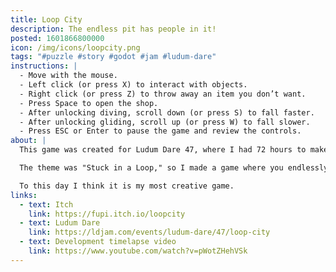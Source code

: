 ```yaml
---
title: Loop City
description: The endless pit has people in it!
posted: 1601866800000
icon: /img/icons/loopcity.png
tags: "#puzzle #story #godot #jam #ludum-dare"
instructions: |
  - Move with the mouse.
  - Left click (or press X) to interact with objects.
  - Right click (or press Z) to throw away an item you don’t want.
  - Press Space to open the shop.
  - After unlocking diving, scroll down (or press S) to fall faster.
  - After unlocking gliding, scroll up (or press W) to fall slower.
  - Press ESC or Enter to pause the game and review the controls.
about: |
  This game was created for Ludum Dare 47, where I had 72 hours to make a game.

  The theme was "Stuck in a Loop," so I made a game where you endlessly fall through a looping city!

  To this day I think it is my most creative game.
links:
  - text: Itch
    link: https://fupi.itch.io/loopcity
  - text: Ludum Dare
    link: https://ldjam.com/events/ludum-dare/47/loop-city
  - text: Development timelapse video
    link: https://www.youtube.com/watch?v=pWotZHehVSk
---
```


<itch url="https://itch.io/embed-upload/2797468?color=522e17"></itch>
